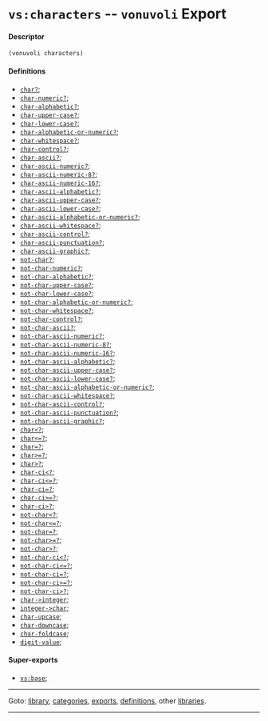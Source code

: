 

<a id='export__vonuvoli__vs_3a_characters'></a>

# `vs:characters` -- `vonuvoli` Export


<a id='export__vonuvoli__vs_3a_characters__descriptor'></a>

#### Descriptor

````
(vonuvoli characters)
````


<a id='export__vonuvoli__vs_3a_characters__definitions'></a>

#### Definitions

 * [`char?`](../../vonuvoli/definitions/char_3f.md#definition__vonuvoli__char_3f);
 * [`char-numeric?`](../../vonuvoli/definitions/char-numeric_3f.md#definition__vonuvoli__char-numeric_3f);
 * [`char-alphabetic?`](../../vonuvoli/definitions/char-alphabetic_3f.md#definition__vonuvoli__char-alphabetic_3f);
 * [`char-upper-case?`](../../vonuvoli/definitions/char-upper-case_3f.md#definition__vonuvoli__char-upper-case_3f);
 * [`char-lower-case?`](../../vonuvoli/definitions/char-lower-case_3f.md#definition__vonuvoli__char-lower-case_3f);
 * [`char-alphabetic-or-numeric?`](../../vonuvoli/definitions/char-alphabetic-or-numeric_3f.md#definition__vonuvoli__char-alphabetic-or-numeric_3f);
 * [`char-whitespace?`](../../vonuvoli/definitions/char-whitespace_3f.md#definition__vonuvoli__char-whitespace_3f);
 * [`char-control?`](../../vonuvoli/definitions/char-control_3f.md#definition__vonuvoli__char-control_3f);
 * [`char-ascii?`](../../vonuvoli/definitions/char-ascii_3f.md#definition__vonuvoli__char-ascii_3f);
 * [`char-ascii-numeric?`](../../vonuvoli/definitions/char-ascii-numeric_3f.md#definition__vonuvoli__char-ascii-numeric_3f);
 * [`char-ascii-numeric-8?`](../../vonuvoli/definitions/char-ascii-numeric-8_3f.md#definition__vonuvoli__char-ascii-numeric-8_3f);
 * [`char-ascii-numeric-16?`](../../vonuvoli/definitions/char-ascii-numeric-16_3f.md#definition__vonuvoli__char-ascii-numeric-16_3f);
 * [`char-ascii-alphabetic?`](../../vonuvoli/definitions/char-ascii-alphabetic_3f.md#definition__vonuvoli__char-ascii-alphabetic_3f);
 * [`char-ascii-upper-case?`](../../vonuvoli/definitions/char-ascii-upper-case_3f.md#definition__vonuvoli__char-ascii-upper-case_3f);
 * [`char-ascii-lower-case?`](../../vonuvoli/definitions/char-ascii-lower-case_3f.md#definition__vonuvoli__char-ascii-lower-case_3f);
 * [`char-ascii-alphabetic-or-numeric?`](../../vonuvoli/definitions/char-ascii-alphabetic-or-numeric_3f.md#definition__vonuvoli__char-ascii-alphabetic-or-numeric_3f);
 * [`char-ascii-whitespace?`](../../vonuvoli/definitions/char-ascii-whitespace_3f.md#definition__vonuvoli__char-ascii-whitespace_3f);
 * [`char-ascii-control?`](../../vonuvoli/definitions/char-ascii-control_3f.md#definition__vonuvoli__char-ascii-control_3f);
 * [`char-ascii-punctuation?`](../../vonuvoli/definitions/char-ascii-punctuation_3f.md#definition__vonuvoli__char-ascii-punctuation_3f);
 * [`char-ascii-graphic?`](../../vonuvoli/definitions/char-ascii-graphic_3f.md#definition__vonuvoli__char-ascii-graphic_3f);
 * [`not-char?`](../../vonuvoli/definitions/not-char_3f.md#definition__vonuvoli__not-char_3f);
 * [`not-char-numeric?`](../../vonuvoli/definitions/not-char-numeric_3f.md#definition__vonuvoli__not-char-numeric_3f);
 * [`not-char-alphabetic?`](../../vonuvoli/definitions/not-char-alphabetic_3f.md#definition__vonuvoli__not-char-alphabetic_3f);
 * [`not-char-upper-case?`](../../vonuvoli/definitions/not-char-upper-case_3f.md#definition__vonuvoli__not-char-upper-case_3f);
 * [`not-char-lower-case?`](../../vonuvoli/definitions/not-char-lower-case_3f.md#definition__vonuvoli__not-char-lower-case_3f);
 * [`not-char-alphabetic-or-numeric?`](../../vonuvoli/definitions/not-char-alphabetic-or-numeric_3f.md#definition__vonuvoli__not-char-alphabetic-or-numeric_3f);
 * [`not-char-whitespace?`](../../vonuvoli/definitions/not-char-whitespace_3f.md#definition__vonuvoli__not-char-whitespace_3f);
 * [`not-char-control?`](../../vonuvoli/definitions/not-char-control_3f.md#definition__vonuvoli__not-char-control_3f);
 * [`not-char-ascii?`](../../vonuvoli/definitions/not-char-ascii_3f.md#definition__vonuvoli__not-char-ascii_3f);
 * [`not-char-ascii-numeric?`](../../vonuvoli/definitions/not-char-ascii-numeric_3f.md#definition__vonuvoli__not-char-ascii-numeric_3f);
 * [`not-char-ascii-numeric-8?`](../../vonuvoli/definitions/not-char-ascii-numeric-8_3f.md#definition__vonuvoli__not-char-ascii-numeric-8_3f);
 * [`not-char-ascii-numeric-16?`](../../vonuvoli/definitions/not-char-ascii-numeric-16_3f.md#definition__vonuvoli__not-char-ascii-numeric-16_3f);
 * [`not-char-ascii-alphabetic?`](../../vonuvoli/definitions/not-char-ascii-alphabetic_3f.md#definition__vonuvoli__not-char-ascii-alphabetic_3f);
 * [`not-char-ascii-upper-case?`](../../vonuvoli/definitions/not-char-ascii-upper-case_3f.md#definition__vonuvoli__not-char-ascii-upper-case_3f);
 * [`not-char-ascii-lower-case?`](../../vonuvoli/definitions/not-char-ascii-lower-case_3f.md#definition__vonuvoli__not-char-ascii-lower-case_3f);
 * [`not-char-ascii-alphabetic-or-numeric?`](../../vonuvoli/definitions/not-char-ascii-alphabetic-or-numeric_3f.md#definition__vonuvoli__not-char-ascii-alphabetic-or-numeric_3f);
 * [`not-char-ascii-whitespace?`](../../vonuvoli/definitions/not-char-ascii-whitespace_3f.md#definition__vonuvoli__not-char-ascii-whitespace_3f);
 * [`not-char-ascii-control?`](../../vonuvoli/definitions/not-char-ascii-control_3f.md#definition__vonuvoli__not-char-ascii-control_3f);
 * [`not-char-ascii-punctuation?`](../../vonuvoli/definitions/not-char-ascii-punctuation_3f.md#definition__vonuvoli__not-char-ascii-punctuation_3f);
 * [`not-char-ascii-graphic?`](../../vonuvoli/definitions/not-char-ascii-graphic_3f.md#definition__vonuvoli__not-char-ascii-graphic_3f);
 * [`char<?`](../../vonuvoli/definitions/char_3c_3f.md#definition__vonuvoli__char_3c_3f);
 * [`char<=?`](../../vonuvoli/definitions/char_3c_3d_3f.md#definition__vonuvoli__char_3c_3d_3f);
 * [`char=?`](../../vonuvoli/definitions/char_3d_3f.md#definition__vonuvoli__char_3d_3f);
 * [`char>=?`](../../vonuvoli/definitions/char_3e_3d_3f.md#definition__vonuvoli__char_3e_3d_3f);
 * [`char>?`](../../vonuvoli/definitions/char_3e_3f.md#definition__vonuvoli__char_3e_3f);
 * [`char-ci<?`](../../vonuvoli/definitions/char-ci_3c_3f.md#definition__vonuvoli__char-ci_3c_3f);
 * [`char-ci<=?`](../../vonuvoli/definitions/char-ci_3c_3d_3f.md#definition__vonuvoli__char-ci_3c_3d_3f);
 * [`char-ci=?`](../../vonuvoli/definitions/char-ci_3d_3f.md#definition__vonuvoli__char-ci_3d_3f);
 * [`char-ci>=?`](../../vonuvoli/definitions/char-ci_3e_3d_3f.md#definition__vonuvoli__char-ci_3e_3d_3f);
 * [`char-ci>?`](../../vonuvoli/definitions/char-ci_3e_3f.md#definition__vonuvoli__char-ci_3e_3f);
 * [`not-char<?`](../../vonuvoli/definitions/not-char_3c_3f.md#definition__vonuvoli__not-char_3c_3f);
 * [`not-char<=?`](../../vonuvoli/definitions/not-char_3c_3d_3f.md#definition__vonuvoli__not-char_3c_3d_3f);
 * [`not-char=?`](../../vonuvoli/definitions/not-char_3d_3f.md#definition__vonuvoli__not-char_3d_3f);
 * [`not-char>=?`](../../vonuvoli/definitions/not-char_3e_3d_3f.md#definition__vonuvoli__not-char_3e_3d_3f);
 * [`not-char>?`](../../vonuvoli/definitions/not-char_3e_3f.md#definition__vonuvoli__not-char_3e_3f);
 * [`not-char-ci<?`](../../vonuvoli/definitions/not-char-ci_3c_3f.md#definition__vonuvoli__not-char-ci_3c_3f);
 * [`not-char-ci<=?`](../../vonuvoli/definitions/not-char-ci_3c_3d_3f.md#definition__vonuvoli__not-char-ci_3c_3d_3f);
 * [`not-char-ci=?`](../../vonuvoli/definitions/not-char-ci_3d_3f.md#definition__vonuvoli__not-char-ci_3d_3f);
 * [`not-char-ci>=?`](../../vonuvoli/definitions/not-char-ci_3e_3d_3f.md#definition__vonuvoli__not-char-ci_3e_3d_3f);
 * [`not-char-ci>?`](../../vonuvoli/definitions/not-char-ci_3e_3f.md#definition__vonuvoli__not-char-ci_3e_3f);
 * [`char->integer`](../../vonuvoli/definitions/char-_3e_integer.md#definition__vonuvoli__char-_3e_integer);
 * [`integer->char`](../../vonuvoli/definitions/integer-_3e_char.md#definition__vonuvoli__integer-_3e_char);
 * [`char-upcase`](../../vonuvoli/definitions/char-upcase.md#definition__vonuvoli__char-upcase);
 * [`char-downcase`](../../vonuvoli/definitions/char-downcase.md#definition__vonuvoli__char-downcase);
 * [`char-foldcase`](../../vonuvoli/definitions/char-foldcase.md#definition__vonuvoli__char-foldcase);
 * [`digit-value`](../../vonuvoli/definitions/digit-value.md#definition__vonuvoli__digit-value);


<a id='export__vonuvoli__vs_3a_characters__super-exports'></a>

#### Super-exports

 * [`vs:base`](../../vonuvoli/exports/vs_3a_base.md#export__vonuvoli__vs_3a_base);

----

Goto: [library](../../vonuvoli/_index.md#library__vonuvoli), [categories](../../vonuvoli/categories/_index.md#toc__vonuvoli__categories), [exports](../../vonuvoli/exports/_index.md#toc__vonuvoli__exports), [definitions](../../vonuvoli/definitions/_index.md#toc__vonuvoli__definitions), other [libraries](../../_libraries.md#toc__libraries).

----

